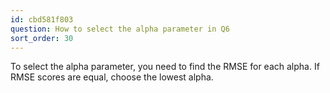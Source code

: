 ```yaml
---
id: cbd581f803
question: How to select the alpha parameter in Q6
sort_order: 30
---
```


To select the alpha parameter, you need to find the RMSE for each alpha. If RMSE scores are equal, choose the lowest alpha.